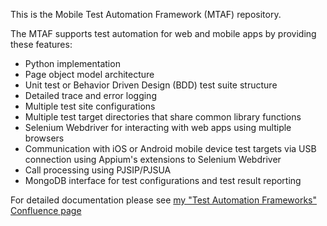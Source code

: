 This is the Mobile Test Automation Framework (MTAF) repository.

The MTAF supports test automation for web and mobile apps by providing these features:
* Python implementation
* Page object model architecture
* Unit test or Behavior Driven Design (BDD) test suite structure
* Detailed trace and error logging
* Multiple test site configurations
* Multiple test target directories that share common library functions
* Selenium Webdriver for interacting with web apps using multiple browsers
* Communication with iOS or Android mobile device test targets via USB connection using Appium's extensions to Selenium Webdriver
* Call processing using PJSIP/PJSUA
* MongoDB interface for test configurations and test result reporting

For detailed documentation please see [my "Test Automation Frameworks" Confluence page](https://estech.atlassian.net/wiki/display/~mmccrorey/Test+Automation+Frameworks)